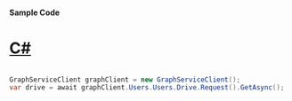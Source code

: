 #### Sample Code
# [C#](#tab/Csharp)

```C#

GraphServiceClient graphClient = new GraphServiceClient();
var drive = await graphClient.Users.Users.Drive.Request().GetAsync();

```